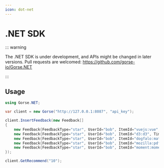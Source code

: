 ```yaml
---
icon: dot-net
---
```

# .NET SDK

::: warning

The .NET SDK is under development, and APIs might be changed in later versions. Pull requests are welcomed: https://github.com/gorse-io/Gorse.NET

:::

## Usage

```cs
using Gorse.NET;

var client = new Gorse("http://127.0.0.1:8087", "api_key");

client.InsertFeedback(new Feedback[]
{
    new Feedback{FeedbackType="star", UserId="bob", ItemId="vuejs:vue", Timestamp="2022-02-24"},
    new Feedback{FeedbackType="star", UserId="bob", ItemId="d3:d3", Timestamp="2022-02-25"},
    new Feedback{FeedbackType="star", UserId="bob", ItemId="dogfalo:materialize", Timestamp="2022-02-26"},
    new Feedback{FeedbackType="star", UserId="bob", ItemId="mozilla:pdf.js", Timestamp="2022-02-27"},
    new Feedback{FeedbackType="star", UserId="bob", ItemId="moment:moment", Timestamp="2022-02-28"},
});

client.GetRecommend("10");
```
